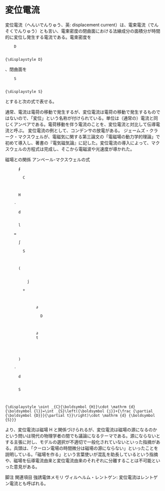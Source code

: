 # 変位電流

変位電流（へんいでんりゅう、英: displacement current）は、電束電流（でんそくでんりゅう）とも言い、電束密度の閉曲面における法線成分の面積分が時間的に変位し発生する電流である。電束密度を
  
    
      
        D
      
    
    {\displaystyle D}
  
、閉曲面を
  
    
      
        S
      
    
    {\displaystyle S}
  
とすると次の式で表せる。

通常、電流は電荷の移動で発生するが、変位電流は電荷の移動で発生するものではないので、「変位」という名称が付けられている。単位は（通常の）電流と同じくアンペアである。電荷移動を伴う電流のことを、変位電流と対比して伝導電流と呼ぶ。
変位電流の例として、コンデンサの放電がある。
ジェームズ・クラーク・マクスウェルが、電磁気に関する第三論文の「電磁場の動力学的理論」で初めて導入し、著書の『電気磁気論』に記した。変位電流の導入によって、マクスウェルの方程式は完成し、そこから電磁波や光速度が導かれた。

磁場との関係
アンペール-マクスウェルの式

  
    
      
        
          ∮
          
            C
          
        
        
          H
        
        ⋅
        
          d
        
        
          l
        
        =
        
          ∫
          
            S
          
        
        
          (
          
            
              j
            
            +
            
              
                
                  ∂
                  
                    D
                  
                
                
                  ∂
                  t
                
              
            
          
          )
        
        ⋅
        
          d
        
        
          S
        
      
    
    {\displaystyle \oint _{C}{\boldsymbol {H}}\cdot \mathrm {d} {\boldsymbol {l}}=\int _{S}\left({\boldsymbol {j}}+{\frac {\partial {\boldsymbol {D}}}{\partial t}}\right)\cdot \mathrm {d} {\boldsymbol {S}}}
  

より、変位電流は磁場 H と関係づけられるが、変位電流は磁場の源になるのかという問いは現代の物理学者の間でも議論になるテーマである。源にならないとする主張に対し、モデルの選択が不適切で一般化されていないといった指摘がある。兵頭は、「クーロン電場の時間微分は磁場の源にならない」といったことを説明している。「磁場を作る」という言葉使いが混乱を助長しているという指摘や、磁場を伝導電流由来と変位電流由来のそれぞれに分離することは不可能といった意見がある。

脚注
関連項目
強誘電体メモリ
ヴィルヘルム・レントゲン: 変位電流はレントゲン電流とも呼ばれる。